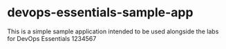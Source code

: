 # devops-essentials-sample-app ####

This is a simple sample application intended to be used alongside the labs for DevOps Essentials 1234567

